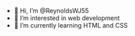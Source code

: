 - 👋 Hi, I’m @ReynoldsWJ55
- 👀 I’m interested in web development
- 🌱 I’m currently learning HTML and CSS

<!---
ReynoldsWJ55/ReynoldsWJ55 is a ✨ special ✨ repository because its `README.md` (this file) appears on your GitHub profile.
You can click the Preview link to take a look at your changes.
--->
